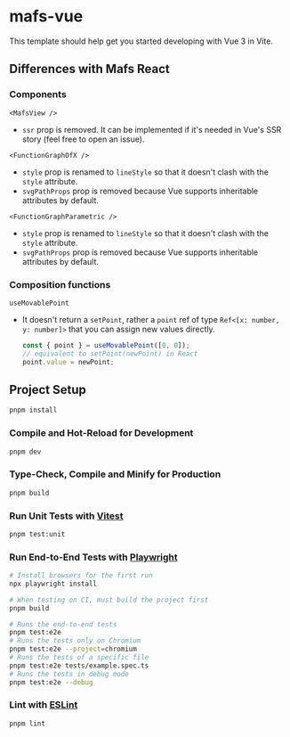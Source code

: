 # mafs-vue

This template should help get you started developing with Vue 3 in Vite.

## Differences with Mafs React

### Components

`<MafsView />`

- `ssr` prop is removed. It can be implemented if it's needed in Vue's SSR story (feel free to open an issue).

`<FunctionGraphOfX />`

- `style` prop is renamed to `lineStyle` so that it doesn't clash with the `style` attribute.
- `svgPathProps` prop is removed because Vue supports inheritable attributes by default.

`<FunctionGraphParametric />`

- `style` prop is renamed to `lineStyle` so that it doesn't clash with the `style` attribute.
- `svgPathProps` prop is removed because Vue supports inheritable attributes by default.

### Composition functions

`useMovablePoint`

- It doesn't return a `setPoint`, rather a `point` ref of type `Ref<[x: number, y: number]>` that you can assign new values directly.
  ```js
  const { point } = useMovablePoint([0, 0]);
  // equivalent to setPoint(newPoint) in React
  point.value = newPoint;
  ```

## Project Setup

```sh
pnpm install
```

### Compile and Hot-Reload for Development

```sh
pnpm dev
```

### Type-Check, Compile and Minify for Production

```sh
pnpm build
```

### Run Unit Tests with [Vitest](https://vitest.dev/)

```sh
pnpm test:unit
```

### Run End-to-End Tests with [Playwright](https://playwright.dev)

```sh
# Install browsers for the first run
npx playwright install

# When testing on CI, must build the project first
pnpm build

# Runs the end-to-end tests
pnpm test:e2e
# Runs the tests only on Chromium
pnpm test:e2e --project=chromium
# Runs the tests of a specific file
pnpm test:e2e tests/example.spec.ts
# Runs the tests in debug mode
pnpm test:e2e --debug
```

### Lint with [ESLint](https://eslint.org/)

```sh
pnpm lint
```
